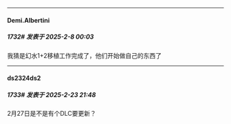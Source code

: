 ﻿
*****

####  Demi.Albertini  
##### 1732#       发表于 2025-2-8 00:03

我猜是幻水1+2移植工作完成了，他们开始做自己的东西了

*****

####  ds2324ds2  
##### 1733#       发表于 2025-2-23 21:48

2月27日是不是有个DLC要更新？


